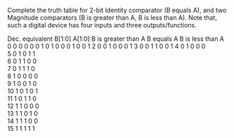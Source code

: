 Complete the truth table for 2-bit Identity comparator (B equals A), and two Magnitude comparators (B is greater than A, B is less than A). Note that, such a digital device has four inputs and three outputs/functions.

Dec. equivalent	B[1:0]	A[1:0]	B is greater than A	B equals A	B is less than A
0	0 0	0 0	0	1	0
1	0 0	0 1	0	0	1
2	0 0	1 0	0	0	1
3	0 0	1 1	0	0	1
4	0 1	0 0		0	
5	0 1	0 1		1	
6	0 1	1 0		0	
7	0 1	1 1		0	
8	1 0	0 0		0	
9	1 0	0 1		0	
10	1 0	1 0		1	
11	1 0	1 1		0	
12	1 1	0 0		0	
13	1 1	0 1		0	
14	1 1	1 0		0	
15	1 1	1 1		1	

